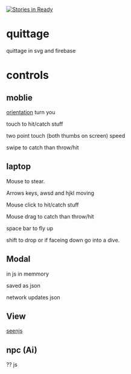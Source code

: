 [![Stories in Ready](https://badge.waffle.io/marcus7777/Quidditch.png?label=ready&title=Ready)](https://waffle.io/marcus7777/Quidditch)
# quittage
quittage in svg and firebase

# controls
## moblie
[orientation](http://www.html5rocks.com/en/tutorials/device/orientation/) turn you

touch to hit/catch stuff

two point touch (both thumbs on screen) speed

swipe to catch than throw/hit

## laptop

Mouse to stear.

Arrows keys, awsd and hjkl moving

Mouse click to hit/catch stuff

Mouse drag to catch than throw/hit

space bar to fly up

shift to drop or if faceing down go into a dive.

## Modal
in js in memmory 

saved as json 

network updates json

## View
[seenjs](http://seenjs.io/)

## npc (Ai)

?? js
